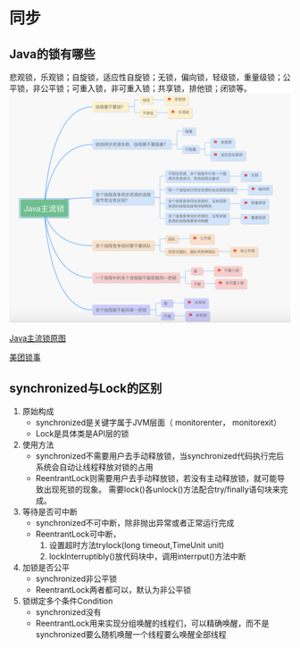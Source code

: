 # 同步

## Java的锁有哪些

悲观锁，乐观锁；自旋锁，适应性自旋锁；无锁，偏向锁，轻级锁，重量级锁；公平锁，非公平锁；可重入锁，非可重入锁；共享锁，排他锁；闭锁等。
![Java主流锁](assets/eef71e35fd85563bd869be921ee80a899c4257a09eac7af2d35d9e2035baeca6.png)  

[Java主流锁原图](https://www.processon.com/mindmap/5f43286a5653bb57696cba##)  

[美团锁事](https://tech.meituan.com/2018/11/15/java-lock.html)

## synchronized与Lock的区别

1. 原始构成
    - synchronized是关键字属于JVM层面（ monitorenter， monitorexit）
    - Lock是具体类是API层的锁
2. 使用方法
    - synchronized不需要用户去手动释放锁，当synchronized代码执行完后系统会自动让线程释放对锁的占用
    - ReentrantLock则需要用户去手动释放锁，若没有主动释放锁，就可能导致出现死锁的现象。
        需要lock()各unlock()方法配合try/finally语句块来完成。
3. 等待是否可中断
    - synchronized不可中断，除非抛出异常或者正常运行完成
    - ReentrantLock可中断，
        1. 设置超时方法trylock(long timeout,TimeUnit unit)
        2. lockInterruptibly()放代码块中，调用interrput()方法中断
4. 加锁是否公平
    - synchronized非公平锁
    - ReentrantLock两者都可以，默认为非公平锁
5. 锁绑定多个条件Condition
    - synchronized没有
    - ReentrantLock用来实现分组唤醒的线程们，可以精确唤醒，而不是synchronized要么随机唤醒一个线程要么唤醒全部线程
